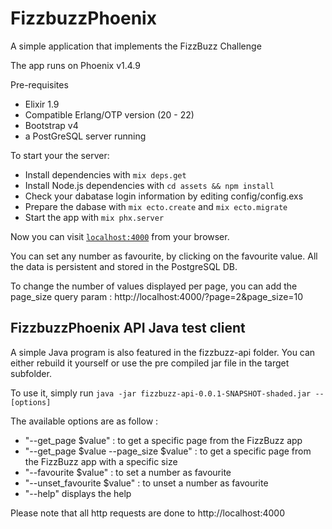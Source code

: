 # FizzbuzzPhoenix

A simple application that implements the FizzBuzz Challenge

The app runs on Phoenix v1.4.9

Pre-requisites

- Elixir 1.9
- Compatible Erlang/OTP version (20 - 22)
- Bootstrap v4
- a PostGreSQL server running



To start your the server:

  * Install dependencies with `mix deps.get`
  * Install Node.js dependencies with `cd assets && npm install`
  * Check your dabatase login information by editing config/config.exs
  * Prepare the dabase with `mix ecto.create` and   `mix ecto.migrate`
  * Start the app with `mix phx.server`

Now you can visit [`localhost:4000`](http://localhost:4000) from your browser.

You can set any number as favourite, by clicking on the favourite value. All the data is persistent and stored in the PostgreSQL DB.

To change the number of values displayed per page, you can add the page_size query param : http://localhost:4000/?page=2&page_size=10


## FizzbuzzPhoenix API Java test client


A simple Java program is also featured in the fizzbuzz-api folder.
You can either rebuild it yourself or use the pre compiled jar file in the target subfolder.

To use it, simply run `java -jar fizzbuzz-api-0.0.1-SNAPSHOT-shaded.jar --[options]`

The available options are as follow : 

- "--get_page $value" : to get a specific page from the FizzBuzz app
- "--get_page $value --page_size $value" : to get a specific page from the FizzBuzz app with a specific size
- "--favourite $value" : to set a number as favourite
- "--unset_favourite $value" : to unset a number as favourite
- "--help" displays the help

Please note that all http requests are done to http://localhost:4000